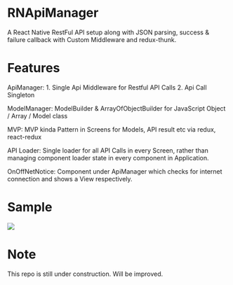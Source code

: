 # RNApiManager
A React Native RestFul API setup along with JSON parsing, success & failure callback with Custom Middleware and redux-thunk.

# Features 
ApiManager: 
    1. Single Api Middleware for Restful API Calls
    2. Api Call Singleton

ModelManager:
    ModelBuilder & ArrayOfObjectBuilder for JavaScript Object / Array / Model class

MVP: 
    MVP kinda Pattern in Screens for Models, API result etc via redux, react-redux

API Loader: 
    Single loader for all API Calls in every Screen, rather than managing component loader state in every component in Application. 

OnOffNetNotice:
    Component under ApiManager which checks for internet connection and shows a View respectively.

# Sample
   ![](https://media.giphy.com/media/623P3cpqyWw2UTgfEB/giphy.gif)
   
# Note
This repo is still under construction. Will be improved.  
